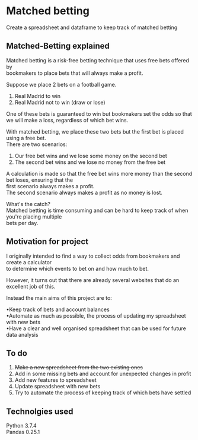 # Matched betting  
Create a spreadsheet and dataframe to keep track of matched betting

## Matched-Betting explained
Matched betting is a risk-free betting technique that uses free bets offered by  
bookmakers to place bets that will always make a profit.  
  
Suppose we place 2 bets on a football game.   
1. Real Madrid to win  
2. Real Madrid not to win (draw or lose)  
  
One of these bets is guaranteed to win but bookmakers set the odds so that we will make a 
loss, regardless of which bet wins.  
  
With matched betting, we place these two bets but the first bet is placed using a free bet.   
There are two scenarios:  
  
1. Our free bet wins and we lose some money on the second bet  
2. The second bet wins and we lose no money from the free bet  
  
A calculation is made so that the free bet wins more money than the second bet loses, ensuring that the   
first scenario always makes a profit.  
The second scenario always makes a profit as no money is lost.  
  
What's the catch?  
Matched betting is time consuming and can be hard to keep track of when you're placing multiple  
bets per day.
  

## Motivation for project
I originally intended to find a way to collect odds from bookmakers and create a calculator  
to determine which events to bet on and how much to bet.  
  
However, it turns out that there are already several websites that do an excellent job of this.  
  
Instead the main aims of this project are to: 
  
•Keep track of bets and account balances  
•Automate as much as possible, the process of updating my spreadsheet with new bets  
•Have a clear and well organised spreadsheet that can be used for future data analysis  
  
## To do
1. <s>Make a new spreadsheet from the two existing ones</s>
2. Add in some missing bets and account for unexpected changes in profit  
3. Add new features to spreadsheet  
4. Update spreadsheet with new bets  
5. Try to automate the process of keeping track of which bets have settled

## Technolgies used
Python 3.7.4  
Pandas 0.25.1
